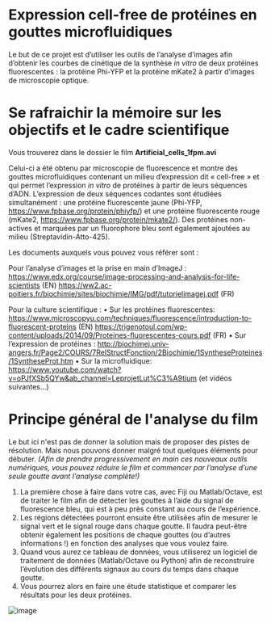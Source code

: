 # Expression cell-free de protéines en gouttes microfluidiques

Le but de ce projet est d’utiliser les outils de l’analyse d’images afin d’obtenir les courbes de cinétique de la synthèse _in vitro_ de deux protéines fluorescentes : la protéine Phi-YFP et la protéine mKate2 à partir d’images de microscopie optique.

# Se rafraichir la mémoire sur les objectifs et le cadre scientifique

Vous trouverez dans le dossier le film **Artificial_cells_1fpm.avi** 

Celui-ci a été obtenu par microscopie de fluorescence et montre des gouttes microfluidiques contenant un milieu d’expression dit « cell-free » et qui permet l’expression _in vitro_ de protéines à partir de leurs séquences d’ADN. L’expression de deux séquences codantes sont étudiées simultanément : une protéine fluorescente jaune (Phi-YFP, https://www.fpbase.org/protein/phiyfp/) et une protéine fluorescente rouge (mKate2, https://www.fpbase.org/protein/mkate2/). 
Des protéines non-actives et marquées par un fluorophore bleu sont également ajoutées au milieu (Streptavidin-Atto-425).

Les documents auxquels vous pouvez vous référer sont :

Pour l’analyse d’images et la prise en main d’ImageJ :
https://www.edx.org/course/image-processing-and-analysis-for-life-scientists (EN)
https://ww2.ac-poitiers.fr/biochimie/sites/biochimie/IMG/pdf/tutorielimagej.pdf (FR)

Pour la culture scientifique :
•	Sur les protéines fluorescentes: 
https://www.microscopyu.com/techniques/fluorescence/introduction-to-fluorescent-proteins  (EN)
https://trigenotoul.com/wp-content/uploads/2014/09/Proteines-fluorescentes-cours.pdf  (FR)
•	Sur l’expression de protéines : 
http://biochimej.univ-angers.fr/Page2/COURS/7RelStructFonction/2Biochimie/1SyntheseProteines/1SyntheseProt.htm 
•	Sur la microfluidique:
https://www.youtube.com/watch?v=oPJfXSb5QYw&ab_channel=LeprojetLut%C3%A9tium (et vidéos suivantes...)

# Principe général de l'analyse du film

Le but ici n'est pas de donner la solution mais de proposer des pistes de résolution. 
Mais nous pouvons donner malgré tout quelques éléments pour débuter.
_(Afin de prendre progressivement en main ces nouveaux outils numériques, vous pouvez réduire le film et commencer par l’analyse d’une seule goutte avant l’analyse complète!)_

1.	La première chose à faire dans votre cas, avec Fiji ou Matlab/Octave, est de traiter le film afin de détecter les gouttes à l’aide du signal de fluorescence bleu, qui est à peu près constant au cours de l’expérience. 
2.	Les régions détectées pourront ensuite être utilisées afin de mesurer le signal vert et le signal rouge dans chaque goutte. Il faudra peut-être obtenir également les positions de chaque gouttes (ou d’autres informations !) en fonction des analyses que vous voulez faire.
3.	Quand vous aurez ce tableau de données, vous utiliserez un logiciel de traitement de données (Matlab/Octave ou Python) afin de reconstruire l’évolution des différents signaux au cours du temps dans chaque goutte.
4.	Vous pourrez alors en faire une étude statistique et comparer les résultats pour les deux protéines.



![image](https://user-images.githubusercontent.com/77150239/147095744-130bdfba-7cf0-4c1f-b845-c64ee2266b0c.png)
